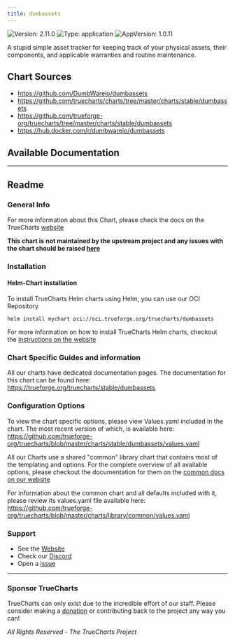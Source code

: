 ```yaml
---
title: dumbassets
---
```


![Version: 2.11.0](https://img.shields.io/badge/Version-2.11.0-informational?style=flat-square) ![Type: application](https://img.shields.io/badge/Type-application-informational?style=flat-square) ![AppVersion: 1.0.11](https://img.shields.io/badge/AppVersion-1.0.11-informational?style=flat-square)

A stupid simple asset tracker for keeping track of your physical assets, their components, and applicable warranties and routine maintenance.

## Chart Sources

- https://github.com/DumbWareio/dumbassets
- https://github.com/truecharts/charts/tree/master/charts/stable/dumbassets
- https://github.com/trueforge-org/truecharts/tree/master/charts/stable/dumbassets
- https://hub.docker.com/r/dumbwareio/dumbassets

## Available Documentation



---

## Readme


### General Info

For more information about this Chart, please check the docs on the TrueCharts [website](https://trueforge.org/truecharts/stable/dumbassets)

**This chart is not maintained by the upstream project and any issues with the chart should be raised [here](https://github.com/trueforge-org/truecharts/issues/new/choose)**

### Installation

#### Helm-Chart installation

To install TrueCharts Helm charts using Helm, you can use our OCI Repository.

`helm install mychart oci://oci.trueforge.org/truecharts/dumbassets`

For more information on how to install TrueCharts Helm charts, checkout the [instructions on the website](https://trueforge.org/truecharts/guides/)

### Chart Specific Guides and information

All our charts have dedicated documentation pages.
The documentation for this chart can be found here:
https://trueforge.org/truecharts/stable/dumbassets

### Configuration Options

To view the chart specific options, please view Values.yaml included in the chart.
The most recent version of which, is available here: https://github.com/trueforge-org/truecharts/blob/master/charts/stable/dumbassets/values.yaml

All our Charts use a shared "common" library chart that contains most of the templating and options.
For the complete overview of all available options, please checkout the documentation for them on the [common docs on our website](https://trueforge.org/truecharts-common/)

For information about the common chart and all defaults included with it, please review its values.yaml file available here: https://github.com/trueforge-org/truecharts/blob/master/charts/library/common/values.yaml

### Support

- See the [Website](https://truecharts.org)
- Check our [Discord](https://discord.gg/tVsPTHWTtr)
- Open a [issue](https://github.com/trueforge-org/truecharts/issues/new/choose)

---

### Sponsor TrueCharts

TrueCharts can only exist due to the incredible effort of our staff.
Please consider making a [donation](https://trueforge.org/general/sponsor/) or contributing back to the project any way you can!

_All Rights Reserved - The TrueCharts Project_
